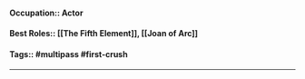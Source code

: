 #### Occupation:: Actor
#### Best Roles:: [[The Fifth Element]], [[Joan of Arc]]
#### Tags:: #multipass #first-crush
---
